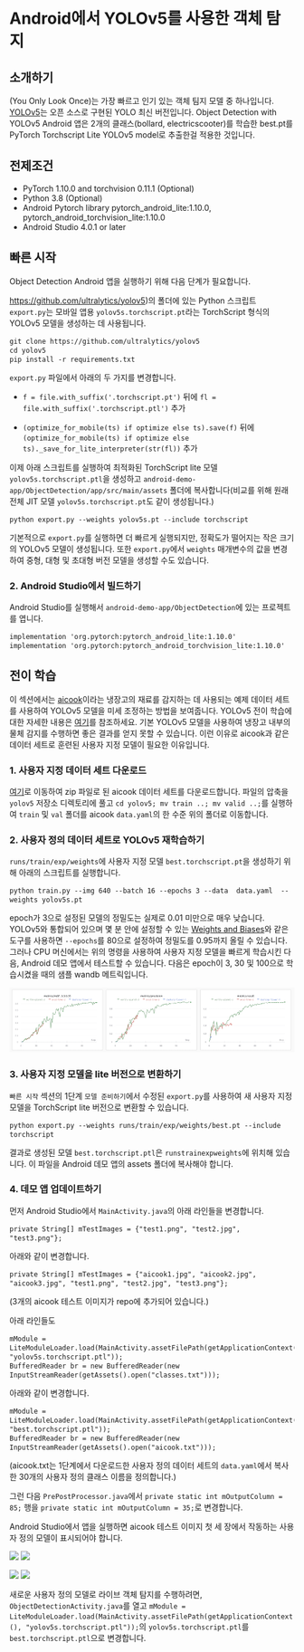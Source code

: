 # Android에서 YOLOv5를 사용한 객체 탐지

## 소개하기

(You Only Look Once)는 가장 빠르고 인기 있는 객체 팀지 모델 중 하나입니다. [YOLOv5](https://github.com/ultralytics/yolov5)는 오픈 소스로 구현된 YOLO 최신 버전입니다.
Object Detection with YOLOv5 Android 앱은 2개의 클래스(bollard, electricscooter)를 학습한 best.pt를 PyTorch Torchscript Lite YOLOv5 model로 추출한걸 적용한 것입니다.

## 전제조건

* PyTorch 1.10.0 and torchvision 0.11.1 (Optional)
* Python 3.8 (Optional)
* Android Pytorch library pytorch_android_lite:1.10.0, pytorch_android_torchvision_lite:1.10.0
* Android Studio 4.0.1 or later

## 빠른 시작

Object Detection Android 앱을 실행하기 위해 다음 단계가 필요합니다.

https://github.com/ultralytics/yolov5)의 폴더에 있는 Python 스크립트 `export.py`는 모바일 앱용 `yolov5s.torchscript.pt`라는 TorchScript 형식의 YOLOv5 모델을 생성하는 데 사용됩니다.

```
git clone https://github.com/ultralytics/yolov5
cd yolov5
pip install -r requirements.txt
```


`export.py` 파일에서 아래의 두 가지를 변경합니다.

* `f = file.with_suffix('.torchscript.pt')` 뒤에 `fl = file.with_suffix('.torchscript.ptl')` 추가

* `(optimize_for_mobile(ts) if optimize else ts).save(f)` 뒤에 `(optimize_for_mobile(ts) if optimize else ts)._save_for_lite_interpreter(str(fl))` 추가

이제 아래 스크립트를 실행하여 최적화된 TorchScript lite 모델 `yolov5s.torchscript.ptl`을 생성하고 `android-demo-app/ObjectDetection/app/src/main/assets` 폴더에 복사합니다(비교를 위해 원래 전체 JIT 모델 `yolov5s.torchscript.pt`도 같이 생성됩니다.)

```
python export.py --weights yolov5s.pt --include torchscript
```

기본적으로 `export.py`를 실행하면 더 빠르게 실행되지만, 정확도가 떨어지는 작은 크기의 YOLOv5 모델이 생성됩니다. 또한 `export.py`에서 `weights` 매개변수의 값을 변경하여 중형, 대형 및 초대형 버전 모델을 생성할 수도 있습니다.

### 2. Android Studio에서 빌드하기

Android Studio를 실행해서 `android-demo-app/ObjectDetection`에 있는 프로젝트를 엽니다.

```
implementation 'org.pytorch:pytorch_android_lite:1.10.0'
implementation 'org.pytorch:pytorch_android_torchvision_lite:1.10.0'
```

## 전이 학습

이 섹션에서는 [aicook](https://universe.roboflow.com/karel-cornelis-q2qqg/aicook-lcv4d/4)이라는 냉장고의 재료를 감지하는 데 사용되는 예제 데이터 세트를 사용하여 YOLOv5 모델을 미세 조정하는 방법을 보여줍니다. YOLOv5 전이 학습에 대한 자세한 내용은 [여기](https:github.comultralyticsyolov5issues1314)를 참조하세요. 기본 YOLOv5 모델을 사용하여 냉장고 내부의 물체 감지를 수행하면 좋은 결과를 얻지 못할 수 있습니다. 이런 이유로 aicook과 같은 데이터 세트로 훈련된 사용자 지정 모델이 필요한 이유입니다.

### 1. 사용자 지정 데이터 세트 다운로드

[여기](https://universe.roboflow.com/karel-cornelis-q2qqg/aicook-lcv4d/4)로 이동하여 zip 파일로 된 aicook 데이터 세트를 다운로드합니다. 파일의 압축을 `yolov5` 저장소 디렉토리에 풀고 `cd yolov5; mv train ..; mv valid ..;`를 실행하여 `train` 및 `val` 폴더를 aicook `data.yaml`의 한 수준 위의 폴더로 이동합니다.

### 2. 사용자 정의 데이터 세트로 YOLOv5 재학습하기

`runs/train/exp/weights`에 사용자 지정 모델 `best.torchscript.pt`을 생성하기 위해 아래의 스크립트를 실행합니다.

```
python train.py --img 640 --batch 16 --epochs 3 --data  data.yaml  --weights yolov5s.pt
```

epoch가 3으로 설정된 모델의 정밀도는 실제로 0.01 미만으로 매우 낮습니다. YOLOv5와 통합되어 있으며 몇 분 안에 설정할 수 있는 [Weights and Biases](https://wandb.ai)와 같은 도구를 사용하면 `--epochs`를 80으로 설정하여 정밀도를 0.95까지 올릴 수 있습니다. 그러나 CPU 머신에서는 위의 명령을 사용하여 사용자 지정 모델을 빠르게 학습시킨 다음, Android 데모 앱에서 테스트할 수 있습니다. 다음은 epoch이 3, 30 및 100으로 학습시켰을 때의 샘플 wandb 메트릭입니다.

![](metrics.png)

### 3. 사용자 지정 모델을 lite 버전으로 변환하기

`빠른 시작` 섹션의 1단계 `모델 준비하기`에서 수정된 `export.py`를 사용하여 새 사용자 지정 모델을 TorchScript lite 버전으로 변환할 수 있습니다.

```
python export.py --weights runs/train/exp/weights/best.pt --include torchscript
```

결과로 생성된 모델 `best.torchscript.ptl`은 `runstrainexpweights`에 위치해 있습니다. 이 파일을 Android 데모 앱의 assets 폴더에 복사해야 합니다.

### 4. 데모 앱 업데이트하기

먼저 Android Studio에서 `MainActivity.java`의 아래 라인들을 변경합니다.

```
private String[] mTestImages = {"test1.png", "test2.jpg", "test3.png"};
```
아래와 같이 변경합니다.
```
private String[] mTestImages = {"aicook1.jpg", "aicook2.jpg", "aicook3.jpg", "test1.png", "test2.jpg", "test3.png"};
```
(3개의 aicook 테스트 이미지가 repo에 추가되어 있습니다.)

아래 라인들도
```
mModule = LiteModuleLoader.load(MainActivity.assetFilePath(getApplicationContext(), "yolov5s.torchscript.ptl"));
BufferedReader br = new BufferedReader(new InputStreamReader(getAssets().open("classes.txt")));
```
아래와 같이 변경합니다.
```
mModule = LiteModuleLoader.load(MainActivity.assetFilePath(getApplicationContext(), "best.torchscript.ptl"));
BufferedReader br = new BufferedReader(new InputStreamReader(getAssets().open("aicook.txt")));
```
(aicook.txt는 1단계에서 다운로드한 사용자 정의 데이터 세트의 `data.yaml`에서 복사한 30개의 사용자 정의 클래스 이름을 정의합니다.)

그런 다음 `PrePostProcessor.java`에서 `private static int mOutputColumn = 85;` 행을 `private static int mOutputColumn = 35;`로 변경합니다.

Android Studio에서 앱을 실행하면 aicook 테스트 이미지 첫 세 장에서 작동하는 사용자 정의 모델이 표시되어야 합니다.

![](aicook1.png)
![](aicook2.png)

![](aicook3.png)
![](aicook4.png)

새로운 사용자 정의 모델로 라이브 객체 탐지를 수행하려면, `ObjectDetectionActivity.java`를 열고 `mModule = LiteModuleLoader.load(MainActivity.assetFilePath(getApplicationContext(), "yolov5s.torchscript.ptl"));`의 `yolov5s.torchscript.ptl`를 `best.torchscript.ptl`으로 변경합니다.
